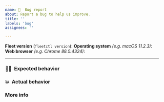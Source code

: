 ```yaml
---
name: 🦟  Bug report
about: Report a bug to help us improve.
title: ''
labels: 'bug'
assignees: ''

---
```


**Fleet version** (`fleetctl version`): 
**Operating system** _(e.g. macOS 11.2.3)_: 
**Web browser** _(e.g. Chrome 88.0.4324)_: 
<hr/>

### 🧑‍💻  Expected behavior
<!-- What did you do?  What did you expect to see? -->


### 💥  Actual behavior
<!-- What did you see instead? -->


### More info
<!-- Any ideas?  -->


<!-- If this is a performance issue: Please [follow these steps](https://github.com/fleetdm/fleet/blob/master/docs/1-Using-Fleet/5-Monitoring-Fleet.md#debugging-performance-issues) to generate and attach a debug archive. -->
